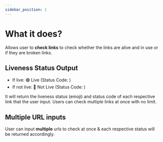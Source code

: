 ```yaml
---
sidebar_position: 1
---
```


# What it does?

Allows user to **check links** to check whether the links are alive and in use or if they are broken links.

## Liveness Status Output
- If live: 🟢 Live (Status Code: )
- If not live: 🔴 Not Live (Status Code: )

It will return the liveness status (emoji) and status code of each respective link that the user input. Users can check multiple links at once with no limit.

## Multiple URL inputs
User can input **multiple** urls to check at once & each respective status will be returned accordingly. 

